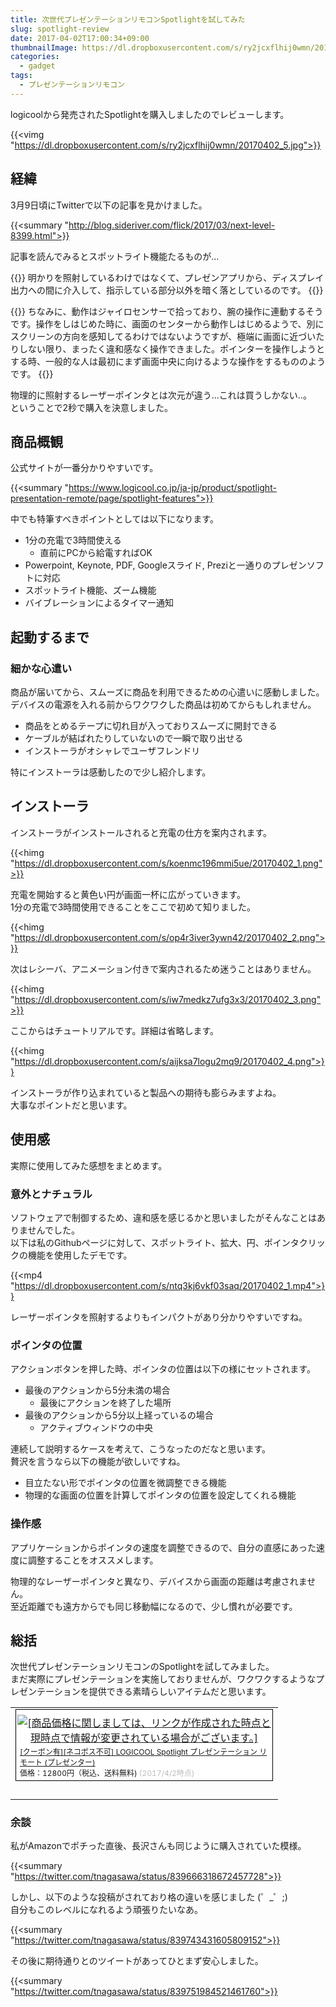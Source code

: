 ```yaml
---
title: 次世代プレゼンテーションリモコンSpotlightを試してみた
slug: spotlight-review
date: 2017-04-02T17:00:34+09:00
thumbnailImage: https://dl.dropboxusercontent.com/s/ry2jcxflhij0wmn/20170402_5.jpg
categories:
  - gadget
tags:
  - プレゼンテーションリモコン
---
```



logicoolから発売されたSpotlightを購入しましたのでレビューします。

<!--more-->

{{<vimg "https://dl.dropboxusercontent.com/s/ry2jcxflhij0wmn/20170402_5.jpg">}}

<!--toc-->


経緯
----

3月9日頃にTwitterで以下の記事を見かけました。

{{<summary "http://blog.sideriver.com/flick/2017/03/next-level-8399.html">}}

記事を読んでみるとスポットライト機能たるものが...

{{<alert>}}
明かりを照射しているわけではなくて、プレゼンアプリから、ディスプレイ出力への間に介入して、指示している部分以外を暗く落としているのです。
{{</alert>}}

{{<alert>}}
ちなみに、動作はジャイロセンサーで拾っており、腕の操作に連動するそうです。操作をしはじめた時に、画面のセンターから動作しはじめるようで、別にスクリーンの方向を感知してるわけではないようですが、極端に画面に近づいたりしない限り、まったく違和感なく操作できました。ポインターを操作しようとする時、一般的な人は最初にまず画面中央に向けるような操作をするもののようです。
{{</alert>}}

物理的に照射するレーザーポインタとは次元が違う...これは買うしかない..。  
ということで2秒で購入を決意しました。


商品概観
--------

公式サイトが一番分かりやすいです。

{{<summary "https://www.logicool.co.jp/ja-jp/product/spotlight-presentation-remote/page/spotlight-features">}}

中でも特筆すべきポイントとしては以下になります。

* 1分の充電で3時間使える
    * 直前にPCから給電すればOK
* Powerpoint, Keynote, PDF, Googleスライド, Preziと一通りのプレゼンソフトに対応
* スポットライト機能、ズーム機能
* バイブレーションによるタイマー通知


起動するまで
------------

### 細かな心遣い

商品が届いてから、スムーズに商品を利用できるための心遣いに感動しました。  
デバイスの電源を入れる前からワクワクした商品は初めてからもしれません。

* 商品をとめるテープに切れ目が入っておりスムーズに開封できる
* ケーブルが結ばれたりしていないので一瞬で取り出せる
* インストーラがオシャレでユーザフレンドリ

特にインストーラは感動したので少し紹介します。


インストーラ
------------

インストーラがインストールされると充電の仕方を案内されます。

{{<himg "https://dl.dropboxusercontent.com/s/koenmc196mmi5ue/20170402_1.png">}}

充電を開始すると黄色い円が画面一杯に広がっていきます。  
1分の充電で3時間使用できることをここで初めて知りました。

{{<himg "https://dl.dropboxusercontent.com/s/op4r3iver3ywn42/20170402_2.png">}}

次はレシーバ、アニメーション付きで案内されるため迷うことはありません。

{{<himg "https://dl.dropboxusercontent.com/s/iw7medkz7ufg3x3/20170402_3.png">}}

ここからはチュートリアルです。詳細は省略します。

{{<himg "https://dl.dropboxusercontent.com/s/aijksa7logu2mq9/20170402_4.png">}}

インストーラが作り込まれていると製品への期待も膨らみますよね。  
大事なポイントだと思います。


使用感
------

実際に使用してみた感想をまとめます。

### 意外とナチュラル

ソフトウェアで制御するため、違和感を感じるかと思いましたがそんなことはありませんでした。  
以下は私のGithubページに対して、スポットライト、拡大、円、ポインタクリックの機能を使用したデモです。

{{<mp4 "https://dl.dropboxusercontent.com/s/ntq3kj6vkf03saq/20170402_1.mp4">}}

レーザーポインタを照射するよりもインパクトがあり分かりやすいですね。

### ポインタの位置

アクションボタンを押した時、ポインタの位置は以下の様にセットされます。

* 最後のアクションから5分未満の場合
    * 最後にアクションを終了した場所
* 最後のアクションから5分以上経っているの場合
    * アクティブウィンドウの中央

連続して説明するケースを考えて、こうなったのだなと思います。  
贅沢を言うなら以下の機能が欲しいですね。

* 目立たない形でポインタの位置を微調整できる機能
* 物理的な画面の位置を計算してポインタの位置を設定してくれる機能

### 操作感

アプリケーションからポインタの速度を調整できるので、自分の直感にあった速度に調整することをオススメします。

物理的なレーザーポインタと異なり、デバイスから画面の距離は考慮されません。  
至近距離でも遠方からでも同じ移動幅になるので、少し慣れが必要です。


総括
----

次世代プレゼンテーションリモコンのSpotlightを試してみました。  
まだ実際にプレゼンテーションを実施しておりませんが、ワクワクするようなプレゼンテーションを提供できる素晴らしいアイテムだと思います。

<table border="0" cellpadding="0" cellspacing="0"><tr><td><div style="border:1px solid #000000;background-color:#FFFFFF;width:410px;margin:0px;padding-top:6px;text-align:center;overflow:auto;"><a href="https://hb.afl.rakuten.co.jp/hgc/111e6a0f.742ccdbe.111e6a10.09c1f2a7/?pc=https%3A%2F%2Fitem.rakuten.co.jp%2Fkitcut%2F44803511991%2F&m=http%3A%2F%2Fm.rakuten.co.jp%2Fkitcut%2Fi%2F10085601%2F&scid=af_item_tbl&link_type=picttext&ut=eyJwYWdlIjoiaXRlbSIsInR5cGUiOiJwaWN0dGV4dCIsInNpemUiOiI0MDB4NDAwIiwibmFtIjoxLCJuYW1wIjoiZG93biIsImNvbSI6MSwiY29tcCI6ImRvd24iLCJwcmljZSI6MSwiYm9yIjoxLCJjb2wiOjB9" target="_blank" style="word-wrap:break-word;"  ><img src="https://hbb.afl.rakuten.co.jp/hgb/111e6a0f.742ccdbe.111e6a10.09c1f2a7/?me_id=1206376&item_id=10085601&m=https%3A%2F%2Fthumbnail.image.rakuten.co.jp%2F%400_mall%2Fkitcut%2Fcabinet%2Fitem%2F38%2Fp44803511991_57583.jpg%3F_ex%3D80x80&pc=https%3A%2F%2Fthumbnail.image.rakuten.co.jp%2F%400_mall%2Fkitcut%2Fcabinet%2Fitem%2F38%2Fp44803511991_57583.jpg%3F_ex%3D400x400&s=400x400&t=picttext" border="0" style="margin:2px" alt="[商品価格に関しましては、リンクが作成された時点と現時点で情報が変更されている場合がございます。]" title="[商品価格に関しましては、リンクが作成された時点と現時点で情報が変更されている場合がございます。]"></a><p style="font-size:12px;line-height:1.4em;text-align:left;margin:0px;padding:2px 6px;word-wrap:break-word"><a href="https://hb.afl.rakuten.co.jp/hgc/111e6a0f.742ccdbe.111e6a10.09c1f2a7/?pc=https%3A%2F%2Fitem.rakuten.co.jp%2Fkitcut%2F44803511991%2F&m=http%3A%2F%2Fm.rakuten.co.jp%2Fkitcut%2Fi%2F10085601%2F&scid=af_item_tbl&link_type=picttext&ut=eyJwYWdlIjoiaXRlbSIsInR5cGUiOiJwaWN0dGV4dCIsInNpemUiOiI0MDB4NDAwIiwibmFtIjoxLCJuYW1wIjoiZG93biIsImNvbSI6MSwiY29tcCI6ImRvd24iLCJwcmljZSI6MSwiYm9yIjoxLCJjb2wiOjB9" target="_blank" style="word-wrap:break-word;"  >[クーポン有][ネコポス不可] LOGICOOL Spotlight プレゼンテーション リモート (プレゼンター)</a><br><span >価格：12800円（税込、送料無料)</span> <span style="color:#BBB">(2017/4/2時点)</span></p></div><br><p style="font-size:12px;line-height:1.4em;margin:5px;word-wrap:break-word"></p></td></tr></table>

### 余談

私がAmazonでポチった直後、長沢さんも同じように購入されていた模様。

{{<summary "https://twitter.com/tnagasawa/status/839666318672457728">}}

しかし、以下のような投稿がされており格の違いを感じました (゜_゜;)  
自分もこのレベルになれるよう頑張りたいなあ。

{{<summary "https://twitter.com/tnagasawa/status/839743431605809152">}}

その後に期待通りとのツイートがあってひとまず安心しました。

{{<summary "https://twitter.com/tnagasawa/status/839751984521461760">}}
